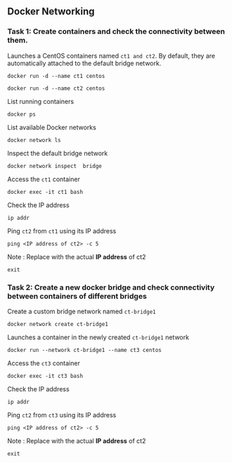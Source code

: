 
## Docker Networking
### Task 1: Create containers and check the connectivity between them.

Launches a CentOS containers named `ct1 and ct2`. By default, they are automatically attached to the default bridge network.
```
docker run -d --name ct1 centos
```
```
docker run -d --name ct2 centos
```
List running containers
```
docker ps
```
List available Docker networks
```
docker network ls
```
Inspect the default bridge network
```
docker network inspect  bridge
```
Access the `ct1` container
```
docker exec -it ct1 bash
```
Check the IP address
```
ip addr
```
Ping `ct2` from `ct1` using its IP address
```
ping <IP address of ct2> -c 5
```
Note : Replace <IP address of ct2> with the actual **IP address** of ct2

```
exit
```
### Task 2: Create a new docker bridge and check connectivity between containers of different bridges
Create a custom bridge network named `ct-bridge1`
```
docker network create ct-bridge1
```
Launches a container in the newly created `ct-bridge1` network
```
docker run --network ct-bridge1 --name ct3 centos
```
Access the `ct3` container
```
docker exec -it ct3 bash
```
Check the IP address
```
ip addr
```
Ping `ct2` from `ct3` using its IP address
```
ping <IP address of ct2> -c 5
```
Note : Replace <IP address of ct2> with the actual **IP address** of ct2
```
exit
```
